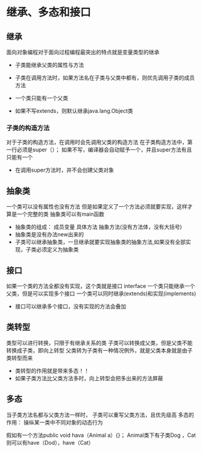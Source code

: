 # 继承、多态和接口
## 继承
面向对象编程对于面向过程编程最突出的特点就是变量类型的继承
* 子类能继承父类的属性与方法

* 子类在调用方法时，如果方法名在子类与父类中都有，则优先调用子类的成员方法

* 一个类只能有一个父类

* 如果不写extends，则默认继承java.lang.Object类

### 子类的构造方法
对于子类的构造方法，在调用时会先调用父类的构造方法
在子类构造方法中，第一行必须是super（）；
如果不写，编译器会自动赋予一个，并且super方法有且只能有一个


* 在调用super方法时，并不会创建父类对象
## 抽象类
一个类可以没有属性也没有方法
但是如果定义了一个方法必须就要实现，这样才算是一个完整的类
抽象类可以有main函数
* 抽象类的组成：
  成员变量
  具体方法
  抽象方法(没有方法体，没有大括号)
* 抽象类是没有办法new出来的
* 子类可以继承抽象类，一旦继承就要实现抽象类的抽象方法,如果没有全部实现，子类必须定义为抽象类


## 接口

如果一个类的方法全都没有实现，这个类就是接口
interface
一个类只能继承一个父类，但是可以实现多个接口
一个类可以同时继承(extends)和实现(implements)

* 接口可以继承多个接口，没有实现的方法会叠加

## 类转型
类型可以进行转换，只限于有继承关系的类
子类可以转换成父类，但是父类不能转换成子类，即向上转型
父类转为子类有一种情况例外，就是父类本身就是由子类转型而来
* 类转型的作用就是带来多态！！
* 如果子类方法比父类方法多时，向上转型会把多出来的方法屏蔽
## 多态
当子类方法名都与父类方法一样时，
子类可以重写父类方法，且优先级高
多态的作用： 操纵某一类中不同对象的动态行为

假如有一个方法public void hava（Animal a）{}；
Animal类下有子类Dog ，Cat
则可以有have（Dod），have（Cat）

